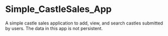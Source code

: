 # Simple_CastleSales_App
A simple castle sales application to add, view, and search castles submitted by users. The data in this app is not persistent.
